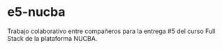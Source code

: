 # e5-nucba
Trabajo colaborativo entre compañeros para la entrega #5 del curso Full Stack  de la plataforma NUCBA.
